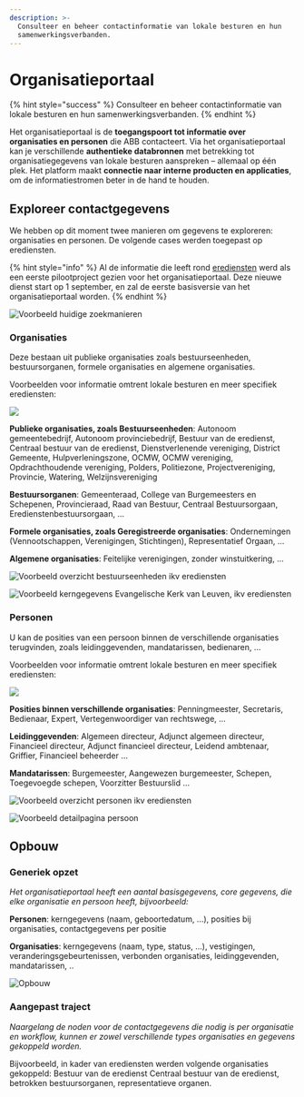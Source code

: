 ```yaml
---
description: >-
  Consulteer en beheer contactinformatie van lokale besturen en hun
  samenwerkingsverbanden.
---
```


# Organisatieportaal

{% hint style="success" %}
Consulteer en beheer contactinformatie van lokale besturen en hun samenwerkingsverbanden.
{% endhint %}

Het organisatieportaal is de **toegangspoort tot informatie over organisaties en personen** die ABB contacteert. Via het organisatieportaal kan je verschillende **authentieke databronnen** met betrekking tot organisatiegegevens van lokale besturen aanspreken – allemaal op één plek. Het platform maakt **connectie naar interne producten en applicaties**, om de informatiestromen beter in de hand te houden. 

## Exploreer contactgegevens

We hebben op dit moment twee manieren om gegevens te exploreren: organisaties en personen. De volgende cases werden toegepast op erediensten.

{% hint style="info" %}
Al de informatie die leeft rond [erediensten](erediensten.md) werd als een eerste pilootproject gezien voor het organisatieportaal. Deze nieuwe dienst start op 1 september, en zal de eerste basisversie van het organisatieportaal worden.
{% endhint %}

![Voorbeeld huidige zoekmanieren](../.gitbook/assets/screenshot-2021-06-28-at-10.12.24.png)

### Organisaties

Deze bestaan uit publieke organisaties zoals bestuurseenheden, bestuursorganen, formele organisaties en algemene organisaties.

Voorbeelden voor informatie omtrent lokale besturen en meer specifiek erediensten:

![](../.gitbook/assets/screenshot-2021-06-28-at-13.40.47.png)

**Publieke organisaties, zoals Bestuurseenheden**: Autonoom gemeentebedrijf, Autonoom provinciebedrijf, Bestuur van de eredienst, Centraal bestuur van de eredienst, Dienstverlenende vereniging, District Gemeente, Hulpverleningszone, OCMW, OCMW vereniging, Opdrachthoudende vereniging, Polders, Politiezone, Projectvereniging, Provincie, Watering, Welzijnsvereniging

**Bestuursorganen**: Gemeenteraad, College van Burgemeesters en Schepenen, Provincieraad, Raad van Bestuur, Centraal Bestuursorgaan, Eredienstenbestuursorgaan, ...

**Formele organisaties, zoals Geregistreerde organisaties**: Ondernemingen \(Vennootschappen, Verenigingen, Stichtingen\), Representatief Orgaan, ...

**Algemene organisaties**: Feitelijke verenigingen, zonder winstuitkering, ...

![Voorbeeld overzicht bestuurseenheden ikv erediensten](../.gitbook/assets/screenshot-2021-06-28-at-10.12.35.png)

![Voorbeeld kerngegevens Evangelische Kerk van Leuven, ikv erediensten](../.gitbook/assets/screenshot-2021-06-28-at-10.14.15.png)

### Personen

U kan de posities van een persoon binnen de verschillende organisaties terugvinden, zoals leidinggevenden, mandatarissen, bedienaren, ...

Voorbeelden voor informatie omtrent lokale besturen en meer specifiek erediensten:

![](../.gitbook/assets/screenshot-2021-06-28-at-13.57.06.png)

**Posities binnen verschillende organisaties**: Penningmeester, Secretaris, Bedienaar, Expert, Vertegenwoordiger van rechtswege, …

**Leidinggevenden**: Algemeen directeur, Adjunct algemeen directeur, Financieel directeur, Adjunct financieel directeur, Leidend ambtenaar, Griffier, Financieel beheerder …

**Mandatarissen**: Burgemeester, Aangewezen burgemeester, Schepen, Toegevoegde schepen, Voorzitter Bestuurslid …

![Voorbeeld overzicht personen ikv erediensten](../.gitbook/assets/screenshot-2021-06-28-at-10.16.34.png)

![Voorbeeld detailpagina persoon](../.gitbook/assets/screenshot-2021-06-28-at-10.17.04.png)

## Opbouw

### Generiek opzet

_Het organisatieportaal heeft een aantal basisgegevens, core gegevens, die elke organisatie en persoon heeft, bijvoorbeeld:_

**Personen**: kerngegevens \(naam, geboortedatum, ...\), posities bij organisaties, contactgegevens per positie

**Organisaties**: kerngegevens \(naam, type, status, ...\), vestigingen, veranderingsgebeurtenissen, verbonden organisaties, leidinggevenden, mandatarissen, ..

![Opbouw](../.gitbook/assets/screenshot-2021-06-28-at-14.26.30.png)

### Aangepast traject

_Naargelang de noden voor de contactgegevens die nodig is per organisatie en workflow, kunnen er zowel verschillende types organisaties en gegevens gekoppeld worden._

Bijvoorbeeld, in kader van erediensten werden volgende organisaties gekoppeld: Bestuur van de eredienst Centraal bestuur van de eredienst, betrokken bestuursorganen, representatieve organen.

